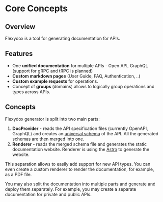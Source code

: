 # Core Concepts

## Overview

Flexydox is a tool for generating documentation for APIs. 

## Features

- One **unified documentation** for multiple APIs - Open API, GraphQL (support for gRPC and tRPC is planned)
- **Custom markdown pages** (User Guide, FAQ, Authentication, ..)
- **Custom example requests** for operations.
- Concept of **groups** (domains) allows to logically group operations and types across APIs.

## Concepts

Flexydox generator is split into two main parts:

1. **DocProvider** - reads the API specification files (currently OpenAPI, GraphQL) and creates an [universal schema][schema] of the API. All the generated schemas are then merged into one.
2. **Renderer** - reads the merged schema file and generates the static documentation website. Renderer is using the [Astro][astro] to generate the website.

This separation allows to easily add support for new API types. You can even create a custom renderer to render the documentation, for example, as a PDF file. 

You may also split the documentation into multiple parts and generate and deploy them separately. 
For example, you may create a separate documentation for private and public APIs.



[schema]: ./schemas/fxdx-doc-schema.md
[astro]: https://astro.build/
